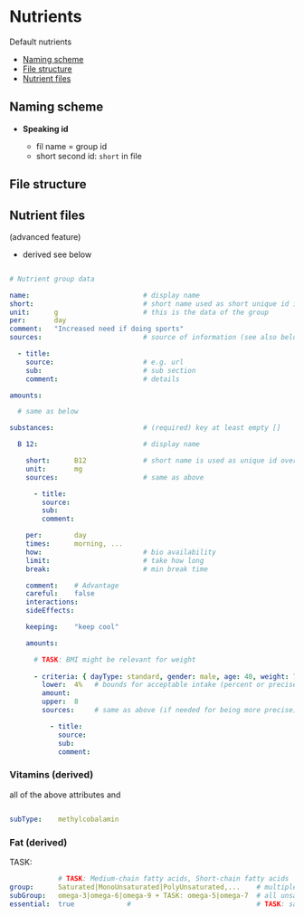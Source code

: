 # Nutrients

Default nutrients

- [Naming scheme](#naming-scheme)
- [File structure](#file-scheme)
- [Nutrient files](#nutrient-files)


Naming scheme
----------------------------------------------------------

- **Speaking id**

  - fil name = group id
  - short second id: `short` in file


File structure
----------------------------------------------------------


Nutrient files
----------------------------------------------------------

(advanced feature)

- derived see below

```yaml

# Nutrient group data

name:                            # display name
short:                           # short name used as short unique id in daily files (file name is alternative id used in code)
unit:      g                     # this is the data of the group
per:       day
comment:   "Increased need if doing sports"
sources:                         # source of information (see also below)

  - title: 
    source:                      # e.g. url
    sub:                         # sub section
    comment:                     # details

amounts:

  # same as below

substances:                      # (required) key at least empty []

  B 12:                          # display name

    short:      B12              # short name is used as unique id over all files
    unit:       mg
    sources:                     # same as above

      - title:
        source:
        sub:   
        comment:

    per:        day
    times:      morning, ...
    how:                         # bio availability
    limit:                       # take how long
    break:                       # min break time

    comment:    # Advantage
    careful:    false
    interactions:      
    sideEffects:      

    keeping:    "keep cool"

    amounts:

      # TASK: BMI might be relevant for weight
      
      - criteria: { dayType: standard, gender: male, age: 40, weight: 70, height: "*" }  # height might be used to fix weight
        lower:  4%   # bounds for acceptable intake (percent or precise)
        amount:
        upper:  8   
        sources:     # same as above (if needed for being more precise)

          - title:
            source: 
            sub:    
            comment:    
```


### Vitamins (derived)

all of the above attributes and

```yaml

subType:    methylcobalamin
```


### Fat (derived)

TASK:

```yaml
            # TASK: Medium-chain fatty acids, Short-chain fatty acids
group:      Saturated|MonoUnsaturated|PolyUnsaturated,...    # multiple comma sep cause we have multiple supergroups (e.g. lipids contain fat and some vitamins)
subGroup:   omega-3|omega-6|omega-9 + TASK: omega-5|omega-7  # all unsaturated mono: 7 9, poly: 3 5 6
essential:  true             #                               # TASK: saturated devide in long chain, short chain, ... 
```
